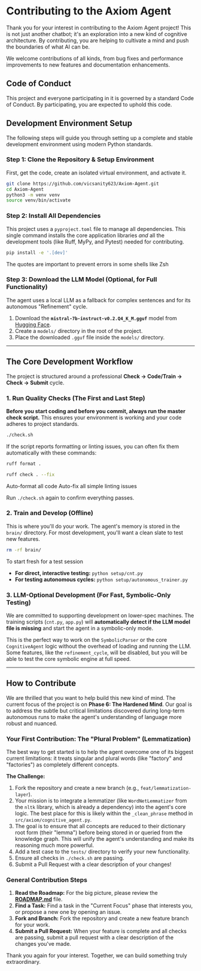 # Contributing to the Axiom Agent

Thank you for your interest in contributing to the Axiom Agent project! This is not just another chatbot; it's an exploration into a new kind of cognitive architecture. By contributing, you are helping to cultivate a mind and push the boundaries of what AI can be.

We welcome contributions of all kinds, from bug fixes and performance improvements to new features and documentation enhancements.

## Code of Conduct

This project and everyone participating in it is governed by a standard Code of Conduct. By participating, you are expected to uphold this code.

## Development Environment Setup

The following steps will guide you through setting up a complete and stable development environment using modern Python standards.

### Step 1: Clone the Repository & Setup Environment
First, get the code, create an isolated virtual environment, and activate it.
```bash
git clone https://github.com/vicsanity623/Axiom-Agent.git
cd Axiom-Agent
python3 -m venv venv
source venv/bin/activate
```

### Step 2: Install All Dependencies
This project uses a `pyproject.toml` file to manage all dependencies. This single command installs the core application libraries *and* all the development tools (like Ruff, MyPy, and Pytest) needed for contributing.
```bash
pip install -e '.[dev]'
```
The quotes are important to prevent errors in some shells like Zsh


### Step 3: Download the LLM Model (Optional, for Full Functionality)
The agent uses a local LLM as a fallback for complex sentences and for its autonomous "Refinement" cycle.

1.  Download the **`mistral-7b-instruct-v0.2.Q4_K_M.gguf`** model from [Hugging Face](https://huggingface.co/TheBloke/Mistral-7B-Instruct-v0.2-GGUF).
2.  Create a `models/` directory in the root of the project.
3.  Place the downloaded `.gguf` file inside the `models/` directory.

---

## The Core Development Workflow

The project is structured around a professional **Check -> Code/Train -> Check -> Submit** cycle.

### 1. Run Quality Checks (The First and Last Step)
**Before you start coding and before you commit, always run the master check script.** This ensures your environment is working and your code adheres to project standards.
```bash
./check.sh
```
If the script reports formatting or linting issues, you can often fix them automatically with these commands:
```bash
ruff format .

ruff check . --fix
```
Auto-format all code
Auto-fix all simple linting issues

Run `./check.sh` again to confirm everything passes.

### 2. Train and Develop (Offline)
This is where you'll do your work. The agent's memory is stored in the `brain/` directory. For most development, you'll want a clean slate to test new features.
```bash
rm -rf brain/
```
To start fresh for a test session

-   **For direct, interactive testing:** `python setup/cnt.py`
-   **For testing autonomous cycles:** `python setup/autonomous_trainer.py`

### 3. LLM-Optional Development (For Fast, Symbolic-Only Testing)
We are committed to supporting development on lower-spec machines. The training scripts (`cnt.py`, `app.py`) will **automatically detect if the LLM model file is missing** and start the agent in a symbolic-only mode.

This is the perfect way to work on the `SymbolicParser` or the core `CognitiveAgent` logic without the overhead of loading and running the LLM. Some features, like the `refinement_cycle`, will be disabled, but you will be able to test the core symbolic engine at full speed.

---

## How to Contribute

We are thrilled that you want to help build this new kind of mind. The current focus of the project is on **Phase 6: The Hardened Mind**. Our goal is to address the subtle but critical limitations discovered during long-term autonomous runs to make the agent's understanding of language more robust and nuanced.

### Your First Contribution: The "Plural Problem" (Lemmatization)

The best way to get started is to help the agent overcome one of its biggest current limitations: it treats singular and plural words (like "factory" and "factories") as completely different concepts.

**The Challenge:**
1.  Fork the repository and create a new branch (e.g., `feat/lemmatization-layer`).
2.  Your mission is to integrate a lemmatizer (like `WordNetLemmatizer` from the `nltk` library, which is already a dependency) into the agent's core logic. The best place for this is likely within the `_clean_phrase` method in `src/axiom/cognitive_agent.py`.
3.  The goal is to ensure that all concepts are reduced to their dictionary root form (their "lemma") before being stored in or queried from the knowledge graph. This will unify the agent's understanding and make its reasoning much more powerful.
4.  Add a test case to the `tests/` directory to verify your new functionality.
5.  Ensure all checks in `./check.sh` are passing.
6.  Submit a Pull Request with a clear description of your changes!

### General Contribution Steps
1.  **Read the Roadmap:** For the big picture, please review the **[ROADMAP.md](ROADMAP.md)** file.
2.  **Find a Task:** Find a task in the "Current Focus" phase that interests you, or propose a new one by opening an issue.
3.  **Fork and Branch:** Fork the repository and create a new feature branch for your work.
4.  **Submit a Pull Request:** When your feature is complete and all checks are passing, submit a pull request with a clear description of the changes you've made.

Thank you again for your interest. Together, we can build something truly extraordinary.
